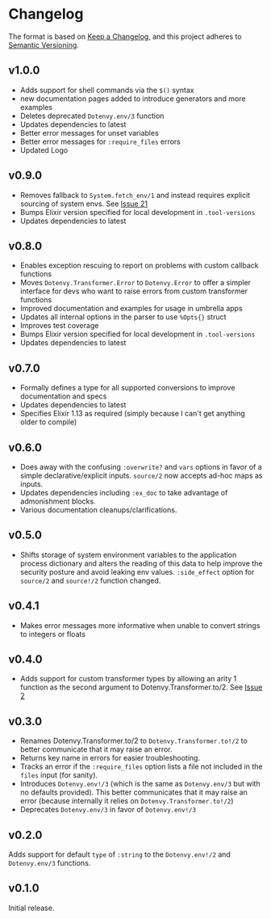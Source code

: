 # Changelog

The format is based on [Keep a Changelog](https://keepachangelog.com/en/1.0.0/),
and this project adheres to [Semantic Versioning](https://semver.org/spec/v2.0.0.html).

## v1.0.0

- Adds support for shell commands via the `$()` syntax
- new documentation pages added to introduce generators and more examples
- Deletes deprecated `Dotenvy.env/3` function
- Updates dependencies to latest
- Better error messages for unset variables
- Better error messages for `:require_files` errors
- Updated Logo

## v0.9.0

- Removes fallback to `System.fetch_env/1` and instead requires explicit sourcing of system envs. See [Issue 21](https://github.com/fireproofsocks/dotenvy/issues/21)
- Bumps Elixir version specified for local development in `.tool-versions`
- Updates dependencies to latest

## v0.8.0

- Enables exception rescuing to report on problems with custom callback functions
- Moves `Dotenvy.Transformer.Error` to `Dotenvy.Error` to offer a simpler interface
  for devs who want to raise errors from custom transformer functions
- Improved documentation and examples for usage in umbrella apps
- Updates all internal options in the parser to use `%Opts{}` struct
- Improves test coverage
- Bumps Elixir version specified for local development in `.tool-versions`
- Updates dependencies to latest

## v0.7.0

- Formally defines a type for all supported conversions to improve documentation and specs
- Updates dependencies to latest
- Specifies Elixir 1.13 as required (simply because I can't get anything older to compile)

## v0.6.0

- Does away with the confusing `:overwrite?` and `vars` options in favor of a simple declarative/explicit inputs. `source/2` now accepts ad-hoc maps as inputs.
- Updates dependencies including `:ex_doc` to take advantage of admonishment blocks.
- Various documentation cleanups/clarifications.

## v0.5.0

- Shifts storage of system environment variables to the application process dictionary and alters the reading of this data to help improve the security posture and avoid leaking env values. `:side_effect` option for `source/2` and `source!/2` function changed.

## v0.4.1

- Makes error messages more informative when unable to convert strings to integers or floats

## v0.4.0

- Adds support for custom transformer types by allowing an arity 1 function as the second argument to Dotenvy.Transformer.to/2. See [Issue 2](https://github.com/fireproofsocks/dotenvy/issues/2)

## v0.3.0

- Renames Dotenvy.Transformer.to/2 to `Dotenvy.Transformer.to!/2` to better communicate that it may raise an error.
- Returns key name in errors for easier troubleshooting.
- Tracks an error if the `:require_files` option lists a file not included in the `files` input (for sanity).
- Introduces `Dotenvy.env!/3` (which is the same as `Dotenvy.env/3` but with no defaults provided). This better communicates that it may raise an error (because internally it relies on `Dotenvy.Transformer.to!/2`)
- Deprecates `Dotenvy.env/3` in favor of `Dotenvy.env!/3`

## v0.2.0

Adds support for default `type` of `:string` to the `Dotenvy.env!/2` and `Dotenvy.env/3` functions.

## v0.1.0

Initial release.
